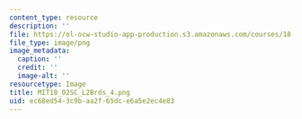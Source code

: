 ```yaml
---
content_type: resource
description: ''
file: https://ol-ocw-studio-app-production.s3.amazonaws.com/courses/18-02sc-multivariable-calculus-fall-2010/ec68ed543c9baa2f65dce6a5e2ec4e83_MIT18_02SC_L2Brds_4.png
file_type: image/png
image_metadata:
  caption: ''
  credit: ''
  image-alt: ''
resourcetype: Image
title: MIT18_02SC_L2Brds_4.png
uid: ec68ed54-3c9b-aa2f-65dc-e6a5e2ec4e83
---
```

